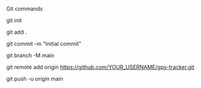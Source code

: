 Git commands

git init

git add .

git commit -m "Initial commit"

git branch -M main

git remote add origin https://github.com/YOUR_USERNAME/gps-tracker.git

git push -u origin main
